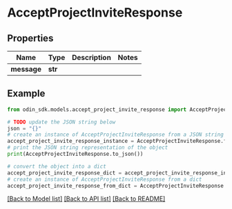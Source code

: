 # AcceptProjectInviteResponse


## Properties

Name | Type | Description | Notes
------------ | ------------- | ------------- | -------------
**message** | **str** |  | 

## Example

```python
from odin_sdk.models.accept_project_invite_response import AcceptProjectInviteResponse

# TODO update the JSON string below
json = "{}"
# create an instance of AcceptProjectInviteResponse from a JSON string
accept_project_invite_response_instance = AcceptProjectInviteResponse.from_json(json)
# print the JSON string representation of the object
print(AcceptProjectInviteResponse.to_json())

# convert the object into a dict
accept_project_invite_response_dict = accept_project_invite_response_instance.to_dict()
# create an instance of AcceptProjectInviteResponse from a dict
accept_project_invite_response_from_dict = AcceptProjectInviteResponse.from_dict(accept_project_invite_response_dict)
```
[[Back to Model list]](../README.md#documentation-for-models) [[Back to API list]](../README.md#documentation-for-api-endpoints) [[Back to README]](../README.md)



